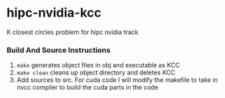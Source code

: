 # hipc-nvidia-kcc
K closest circles problem for hipc nvidia track

### Build And Source Instructions
1. `make` generates object files in obj and executable as KCC
2. `make clean` cleans up object directory and deletes KCC
3. Add sources to src. For cuda code I will modify the makefile to take in nvcc compiler to build the cuda parts in the code
